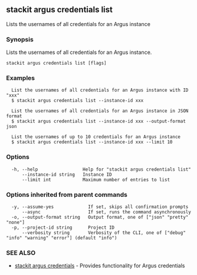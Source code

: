 ## stackit argus credentials list

Lists the usernames of all credentials for an Argus instance

### Synopsis

Lists the usernames of all credentials for an Argus instance.

```
stackit argus credentials list [flags]
```

### Examples

```
  List the usernames of all credentials for an Argus instance with ID "xxx"
  $ stackit argus credentials list --instance-id xxx

  List the usernames of all credentials for an Argus instance in JSON format
  $ stackit argus credentials list --instance-id xxx --output-format json

  List the usernames of up to 10 credentials for an Argus instance
  $ stackit argus credentials list --instance-id xxx --limit 10
```

### Options

```
  -h, --help                 Help for "stackit argus credentials list"
      --instance-id string   Instance ID
      --limit int            Maximum number of entries to list
```

### Options inherited from parent commands

```
  -y, --assume-yes             If set, skips all confirmation prompts
      --async                  If set, runs the command asynchronously
  -o, --output-format string   Output format, one of ["json" "pretty" "none"]
  -p, --project-id string      Project ID
      --verbosity string       Verbosity of the CLI, one of ["debug" "info" "warning" "error"] (default "info")
```

### SEE ALSO

* [stackit argus credentials](./stackit_argus_credentials.md)	 - Provides functionality for Argus credentials

